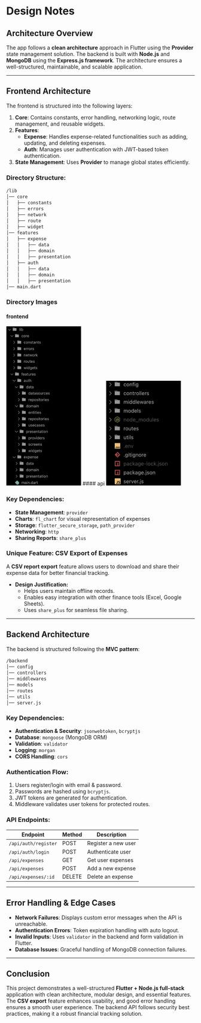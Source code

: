 # Design Notes

## Architecture Overview

The app follows a **clean architecture** approach in Flutter using the **Provider** state management solution. The backend is built with **Node.js** and **MongoDB** using the **Express.js framework**. The architecture ensures a well-structured, maintainable, and scalable application.

---

## Frontend Architecture

The frontend is structured into the following layers:

1. **Core**: Contains constants, error handling, networking logic, route management, and reusable widgets.
2. **Features**:
   - **Expense**: Handles expense-related functionalities such as adding, updating, and deleting expenses.
   - **Auth**: Manages user authentication with JWT-based token authentication.
3. **State Management**: Uses **Provider** to manage global states efficiently.

### Directory Structure:

```
/lib
│── core
│   ├── constants
│   ├── errors
│   ├── network
│   ├── route
│   ├── widget
│── features
│   ├── expense
│   │   ├── data
│   │   ├── domain
│   │   ├── presentation
│   ├── auth
│   │   ├── data
│   │   ├── domain
│   │   ├── presentation
│── main.dart
```

### Directory Images

#### frontend

<img src="assets/frontend-design-arch.png" width="200">
#### api
<img src="assets/api-design-arch.png" width="200">

### Key Dependencies:

- **State Management**: `provider`
- **Charts**: `fl_chart` for visual representation of expenses
- **Storage**: `flutter_secure_storage`, `path_provider`
- **Networking**: `http`
- **Sharing Reports**: `share_plus`

### Unique Feature: **CSV Export of Expenses**

A **CSV report export** feature allows users to download and share their expense data for better financial tracking.

- **Design Justification:**
  - Helps users maintain offline records.
  - Enables easy integration with other finance tools (Excel, Google Sheets).
  - Uses `share_plus` for seamless file sharing.

---

## Backend Architecture

The backend is structured following the **MVC pattern**:

```
/backend
│── config
│── controllers
│── middlewares
│── models
│── routes
│── utils
│── server.js
```

### Key Dependencies:

- **Authentication & Security**: `jsonwebtoken`, `bcryptjs`
- **Database**: `mongoose` (MongoDB ORM)
- **Validation**: `validator`
- **Logging**: `morgan`
- **CORS Handling**: `cors`

### Authentication Flow:

1. Users register/login with email & password.
2. Passwords are hashed using `bcryptjs`.
3. JWT tokens are generated for authentication.
4. Middleware validates user tokens for protected routes.

### API Endpoints:

| Endpoint             | Method | Description         |
| -------------------- | ------ | ------------------- |
| `/api/auth/register` | POST   | Register a new user |
| `/api/auth/login`    | POST   | Authenticate user   |
| `/api/expenses`      | GET    | Get user expenses   |
| `/api/expenses`      | POST   | Add a new expense   |
| `/api/expenses/:id`  | DELETE | Delete an expense   |

---

## Error Handling & Edge Cases

- **Network Failures**: Displays custom error messages when the API is unreachable.
- **Authentication Errors**: Token expiration handling with auto logout.
- **Invalid Inputs**: Uses `validator` in the backend and form validation in Flutter.
- **Database Issues**: Graceful handling of MongoDB connection failures.

---

## Conclusion

This project demonstrates a well-structured **Flutter + Node.js full-stack** application with clean architecture, modular design, and essential features. The **CSV export** feature enhances usability, and good error handling ensures a smooth user experience. The backend API follows security best practices, making it a robust financial tracking solution.
